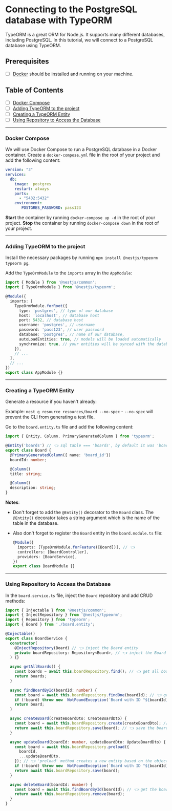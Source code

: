 # Connecting to the PostgreSQL database with TypeORM

TypeORM is a great ORM for Node.js. It supports many different databases, including PostgreSQL. In this tutorial, we will connect to a PostgreSQL database using TypeORM.

## Prerequisites

- [ ] [Docker](https://docs.docker.com/get-docker/) should be installed and running on your machine.

## Table of Contents

- [ ] [Docker Compose](#docker-compose)
- [ ] [Adding TypeORM to the project](#adding-typeorm-to-the-project)
- [ ] [Creating a TypeORM Entity](#creating-a-typeorm-entity)
- [ ] [Using Repository to Access the Database](#using-repository-to-access-the-database)

---

### Docker Compose

We will use Docker Compose to run a PostgreSQL database in a Docker container. Create a `docker-compose.yml` file in the root of your project and add the following content:

```yaml
version: "3"
services:
  db:
    image:  postgres
    restart: always 
    ports:
      - "5432:5432"
    environment:
       POSTGRES_PASSWORD: pass123
```

**Start** the container by running `docker-compose up -d` in the root of your project.
**Stop** the container by running `docker-compose down` in the root of your project.

---

### Adding TypeORM to the project

Install the necessary packages by running `npm install @nestjs/typeorm typeorm pg`.

Add the `TypeOrmModule` to the `imports` array in the `AppModule`:

```typescript
import { Module } from '@nestjs/common';
import { TypeOrmModule } from '@nestjs/typeorm';

@Module({
  imports: [
    TypeOrmModule.forRoot({
      type: 'postgres', // type of our database
      host: 'localhost', // database host
      port: 5432, // database host
      username: 'postgres', // username
      password: 'pass123', // user password
      database: 'postgres', // name of our database,
      autoLoadEntities: true, // models will be loaded automatically 
      synchronize: true, // your entities will be synced with the database(recommended: disable in prod)
    }),
    // ...
  ],
  // ...
})
export class AppModule {}
```

---

### Creating a TypeORM Entity

Generate a resource if you haven't already:

Example: `nest g resource resources/board --no-spec` - `--no-spec` will prevent the CLI from generating a test file.

Go to the `board.entity.ts` file and add the following content:

```typescript
import { Entity, Column, PrimaryGeneratedColumn } from 'typeorm';

@Entity('boards') // 👈 sql table === 'boards', by default it was 'board'
export class Board {
  @PrimaryGeneratedColumn({ name: 'board_id'})
  boardId: number;

  @Column()
  title: string;

  @Column()
  description: string;
}
```

**Notes**:

- Don't forget to add the `@Entity()` decorator to the `Board` class. The `@Entity()` decorator takes a string argument which is the name of the table in the database.
- Also don't forget to register the `Board` entity in the `board.module.ts` file:

  ```typescript
  @Module({
    imports: [TypeOrmModule.forFeature([Board])], // 👈
    controllers: [BoardController],
    providers: [BoardService],
  })
  export class BoardModule {}
  ```

---

### Using Repository to Access the Database

In the `board.service.ts` file, inject the `Board` repository and add CRUD methods:

```typescript
import { Injectable } from '@nestjs/common';
import { InjectRepository } from '@nestjs/typeorm';
import { Repository } from 'typeorm';
import { Board } from './board.entity';

@Injectable()
export class BoardService {
  constructor(
    @InjectRepository(Board) // 👈 inject the Board entity
    private boardRepository: Repository<Board>, // 👈 inject the Board repository
  ) {}

  async getAllBoards() {
    const boards = await this.boardRepository.find(); // 👈 get all boards from the database
    return boards;
  }

  async findBoardById(boardId: number) {
    const board = await this.boardRepository.findOne(boardId); // 👈 get a board by id from the database
    if (!board) throw new  NotFoundException(`Board with ID "${boardId}" not found`); // 👈 throw an error if the board is not found
    return board;
  }

  async createBoard(createBoardDto: CreateBoardDto) {
    const board = await this.boardRepository.create(createBoardDto); // 👈 create a new board
    return await this.boardRepository.save(board); // 👈 save the board to the database and return it
  }

  async updateBoard(boardId: number, updateBoardDto: UpdateBoardDto) {
    const board = await this.boardRepository.preload({ 
      boardId,
      ...updateBoardDto,
    }); // 👈 'preload' method creates a new entity based on the object passed to it
    if (!board) throw new  NotFoundException(`Board with ID "${boardId}" not found`); // 👈 throw an error if the board is not found
    return await this.boardRepository.save(board);
  }

  async deleteBoard(boardId: number) {
    const board = await this.findBoardById(boardId); // 👈 get the board by id
    return await this.boardRepository.remove(board);
  }
}
```
